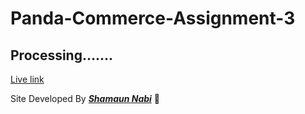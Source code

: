 # Panda-Commerce-Assignment-3
## Processing.......

[Live link](http://shamaunnabi.tech/Panda-Commerce-Assignment-3/ "Not Working Now!! after Complete site it will be work")

Site Developed By [***Shamaun Nabi***](https://www.facebook.com/sn.ashik.9 "Facebook Profile") 
 :rocket:



